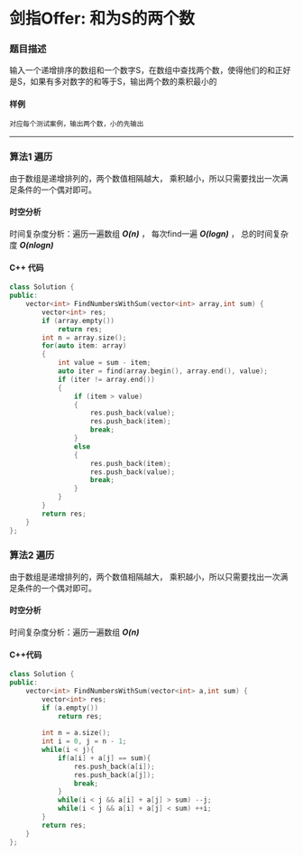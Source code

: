 # 剑指Offer: 和为S的两个数

### 题目描述

 输入一个递增排序的数组和一个数字S，在数组中查找两个数，使得他们的和正好是S，如果有多对数字的和等于S，输出两个数的乘积最小的  

#### 样例

```cpp
对应每个测试案例，输出两个数，小的先输出
```

----------

### 算法1 遍历

由于数组是递增排列的，两个数值相隔越大， 乘积越小，所以只需要找出一次满足条件的一个偶对即可。

#### 时空分析

时间复杂度分析：遍历一遍数组 ***O(n)*** ， 每次find一遍 ***O(logn)*** ， 总的时间复杂度 ***O(nlogn)***

#### C++ 代码

```cpp
class Solution {
public:
    vector<int> FindNumbersWithSum(vector<int> array,int sum) {
        vector<int> res;
        if (array.empty())
            return res;
        int n = array.size();
        for(auto item: array)
        {
            int value = sum - item;
            auto iter = find(array.begin(), array.end(), value);
            if (iter != array.end())
            {
                if (item > value)
                {
                    res.push_back(value);
                    res.push_back(item);
                    break;
                }
                else
                {
                    res.push_back(item);
                    res.push_back(value);
                    break;
                }              
            }
        }
        return res;
    }
};
```



### 算法2 遍历

由于数组是递增排列的，两个数值相隔越大， 乘积越小，所以只需要找出一次满足条件的一个偶对即可。

#### 时空分析

时间复杂度分析：遍历一遍数组 ***O(n)*** 

#### C++代码

```cpp
class Solution {
public:
    vector<int> FindNumbersWithSum(vector<int> a,int sum) {
        vector<int> res;
        if (a.empty())
            return res;
 
        int n = a.size();
        int i = 0, j = n - 1;
        while(i < j){
            if(a[i] + a[j] == sum){
                res.push_back(a[i]);
                res.push_back(a[j]);
                break;
            }
            while(i < j && a[i] + a[j] > sum) --j;
            while(i < j && a[i] + a[j] < sum) ++i;
        }
        return res;
    }
};
```

